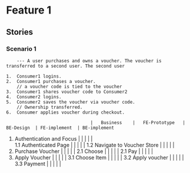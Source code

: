 # Feature 1


## Stories


### Scenario 1


```
    --- A user purchases and owns a voucher. The voucher is transferred to a second user. The second user 

1.  Consumer1 logins.
2.  Consumer1 purchases a voucher.
    // a voucher code is tied to the voucher
3.  Consumer1 shares voucher code to Consumer2
4.  Consumer2 logins.
5.  Consumer2 saves the voucher via voucher code.
    // Ownership transferred.
6.  Consumer applies voucher during checkout.
```

                                    |   Business    |   FE-Prototype   | BE-Design  | FE-implement  | BE-implement
1.  Authentication and Focus        |               |                  |            |               |    
    1.1 Authenticated Page          |               |                  |            |               |
    1.2 Navigate to Voucher Store   |               |                  |            |               |
2.  Purchase Voucher                |               |                  |            |               |
    2.1 Choose                      |               |                  |            |               |
    2.1 Pay                         |               |                  |            |               |
3.  Apply Voucher                   |               |                  |            |               |
    3.1 Choose Item                 |               |                  |            |               |
    3.2 Apply voucher               |               |                  |            |               |
    3.3 Payment                     |               |                  |            |               |
